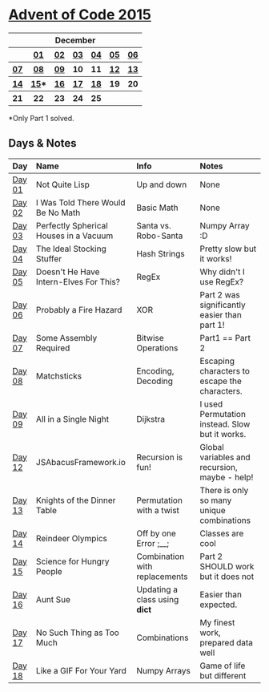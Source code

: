 # [Advent of Code 2015](https://adventofcode.com/2015/)

<table>
    <tr>
        <th colspan="7">December</th>
    </tr>
    <tr>
        <th></th>
        <th><a href="https://adventofcode.com/2015/day/1">01</a></th>
        <th><a href="https://adventofcode.com/2015/day/2">02</a></th>
        <th><a href="https://adventofcode.com/2015/day/3">03</a></th>
        <th><a href="https://adventofcode.com/2015/day/4">04</a></th>
        <th><a href="https://adventofcode.com/2015/day/5">05</a></th>
        <th><a href="https://adventofcode.com/2015/day/6">06</a></th>
    </tr>
    <tr>
        <th><a href="https://adventofcode.com/2015/day/7">07</a></th>
        <th><a href="https://adventofcode.com/2015/day/8">08</a></th>
        <th><a href="https://adventofcode.com/2015/day/9">09</a></th>
        <th>10</th>
        <th>11</th>
        <th><a href="https://adventofcode.com/2015/day/12">12</a></th>
        <th><a href="https://adventofcode.com/2015/day/13">13</a></th>
    </tr>
    <tr>
        <th><a href="https://adventofcode.com/2015/day/14">14</a></th>
        <th><a href="https://adventofcode.com/2015/day/15">15</a>*</th>
        <th><a href="https://adventofcode.com/2015/day/16">16</a></th>
        <th><a href="https://adventofcode.com/2015/day/17">17</a></th>
        <th><a href="https://adventofcode.com/2015/day/18">18</a></th>
        <th>19</th>
        <th>20</th>
    </tr>
    <tr>
        <th>21</th>
        <th>22</th>
        <th>23</th>
        <th>24</th>
        <th>25</th>
        <th></th>
        <th></th>
    </tr>
</table>

*Only Part 1 solved.

## Days & Notes

Day | Name | Info | Notes
:--- | :-- | :---  | :----
[Day 01](https://github.com/enigm4tik/advent-of-code/blob/main/2015/day01.py)  | Not Quite Lisp | Up and down | None
[Day 02](https://github.com/enigm4tik/advent-of-code/blob/main/2015/day02.py)  | I Was Told There Would Be No Math | Basic Math | None
[Day 03](https://github.com/enigm4tik/advent-of-code/blob/main/2015/day03.py)  | Perfectly Spherical Houses in a Vacuum | Santa vs. Robo-Santa | Numpy Array :D
[Day 04](https://github.com/enigm4tik/advent-of-code/blob/main/2015/day04.py)  | The Ideal Stocking Stuffer | Hash Strings | Pretty slow but it works!
[Day 05](https://github.com/enigm4tik/advent-of-code/blob/main/2015/day05.py)  | Doesn't He Have Intern-Elves For This? | RegEx | Why didn't I use RegEx?
[Day 06](https://github.com/enigm4tik/advent-of-code/blob/main/2015/day06.py)  | Probably a Fire Hazard | XOR | Part 2 was significantly easier than part 1!
[Day 07](https://github.com/enigm4tik/advent-of-code/blob/main/2015/day07.py)  | Some Assembly Required | Bitwise Operations | Part1 == Part 2
[Day 08](https://github.com/enigm4tik/advent-of-code/blob/main/2015/day08.py)  | Matchsticks | Encoding, Decoding | Escaping characters to escape the characters.
[Day 09](https://github.com/enigm4tik/advent-of-code/blob/main/2015/day09.py)  | All in a Single Night | Dijkstra | I used Permutation instead. Slow but it works.
[Day 12](https://github.com/enigm4tik/advent-of-code/blob/main/2015/day12.py)  | JSAbacusFramework.io | Recursion is fun! | Global variables and recursion, maybe - help!
[Day 13](https://github.com/enigm4tik/advent-of-code/blob/main/2015/day13.py)  | Knights of the Dinner Table | Permutation with a twist | There is only so many unique combinations
[Day 14](https://github.com/enigm4tik/advent-of-code/blob/main/2015/day14.py)  | Reindeer Olympics | Off by one Error ;__; | Classes are cool
[Day 15](https://github.com/enigm4tik/advent-of-code/blob/main/2015/day15.py)  | Science for Hungry People | Combination with replacements | Part 2 SHOULD work but it does not
[Day 16](https://github.com/enigm4tik/advent-of-code/blob/main/2015/day16.py)  | Aunt Sue | Updating a class using __dict__ | Easier than expected.
[Day 17](https://github.com/enigm4tik/advent-of-code/blob/main/2015/day17.py)  | No Such Thing as Too Much | Combinations | My finest work, prepared data well
[Day 18](https://github.com/enigm4tik/advent-of-code/blob/main/2015/day18.py)  | Like a GIF For Your Yard | Numpy Arrays | Game of life but different
